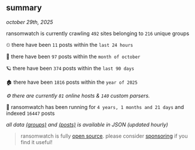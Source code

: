 
## summary
_october 29th, 2025_

ransomwatch is currently crawling `492` sites belonging to `216` unique groups

⏲ there have been `11` posts within the `last 24 hours`

🦈 there have been `97` posts within the `month of october`

🪐 there have been `374` posts within the `last 90 days`

🏚 there have been `1816` posts within the `year of 2025`

_⚙️ there are currently `81` online hosts & `140` custom parsers._

🦕 ransomwatch has been running for `4 years, 1 months and 21 days` and indexed `16447` posts

_all data  [(groups)](http://ransomwhat.telemetry.ltd/groups) and [(posts)](http://ransomwhat.telemetry.ltd/posts) is available in JSON (updated hourly)_

> ransomwatch is fully [open source](https://github.com/joshhighet/ransomwatch#ransomwatch--). please consider [sponsoring](https://github.com/sponsors/joshhighet) if you find it useful!
